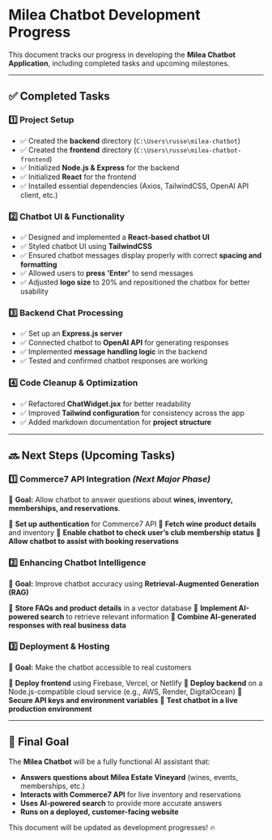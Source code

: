 # Milea Chatbot Development Progress

This document tracks our progress in developing the **Milea Chatbot Application**, including completed tasks and upcoming milestones.

---

## ✅ **Completed Tasks**

### **1️⃣ Project Setup**
- ✅ Created the **backend** directory (`C:\Users\russe\milea-chatbot`)
- ✅ Created the **frontend** directory (`C:\Users\russe\milea-chatbot-frontend`)
- ✅ Initialized **Node.js & Express** for the backend
- ✅ Initialized **React** for the frontend
- ✅ Installed essential dependencies (Axios, TailwindCSS, OpenAI API client, etc.)

### **2️⃣ Chatbot UI & Functionality**
- ✅ Designed and implemented a **React-based chatbot UI**
- ✅ Styled chatbot UI using **TailwindCSS**
- ✅ Ensured chatbot messages display properly with correct **spacing and formatting**
- ✅ Allowed users to **press 'Enter'** to send messages
- ✅ Adjusted **logo size** to 20% and repositioned the chatbox for better usability

### **3️⃣ Backend Chat Processing**
- ✅ Set up an **Express.js server**
- ✅ Connected chatbot to **OpenAI API** for generating responses
- ✅ Implemented **message handling logic** in the backend
- ✅ Tested and confirmed chatbot responses are working

### **4️⃣ Code Cleanup & Optimization**
- ✅ Refactored **ChatWidget.jsx** for better readability
- ✅ Improved **Tailwind configuration** for consistency across the app
- ✅ Added markdown documentation for **project structure**

---

## 🔜 **Next Steps** (Upcoming Tasks)

### **1️⃣ Commerce7 API Integration** *(Next Major Phase)*
📌 **Goal:** Allow chatbot to answer questions about **wines, inventory, memberships, and reservations**.

🔲 **Set up authentication** for Commerce7 API
🔲 **Fetch wine product details** and inventory
🔲 **Enable chatbot to check user’s club membership status**
🔲 **Allow chatbot to assist with booking reservations**

### **2️⃣ Enhancing Chatbot Intelligence**
📌 **Goal:** Improve chatbot accuracy using **Retrieval-Augmented Generation (RAG)**

🔲 **Store FAQs and product details** in a vector database
🔲 **Implement AI-powered search** to retrieve relevant information
🔲 **Combine AI-generated responses with real business data**

### **3️⃣ Deployment & Hosting**
📌 **Goal:** Make the chatbot accessible to real customers

🔲 **Deploy frontend** using Firebase, Vercel, or Netlify
🔲 **Deploy backend** on a Node.js-compatible cloud service (e.g., AWS, Render, DigitalOcean)
🔲 **Secure API keys and environment variables**
🔲 **Test chatbot in a live production environment**

---

## 🚀 **Final Goal**
The **Milea Chatbot** will be a fully functional AI assistant that:
- **Answers questions about Milea Estate Vineyard** (wines, events, memberships, etc.)
- **Interacts with Commerce7 API** for live inventory and reservations
- **Uses AI-powered search** to provide more accurate answers
- **Runs on a deployed, customer-facing website**

This document will be updated as development progresses! 🔥

